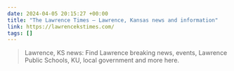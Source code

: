```yaml
---
date: 2024-04-05 20:15:27 +00:00
title: "The Lawrence Times – Lawrence, Kansas news and information"
link: https://lawrencekstimes.com/
tags: []
---
```



> Lawrence, KS news: Find Lawrence breaking news, events, Lawrence Public Schools, KU, local government and more here.
